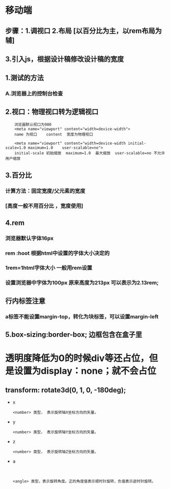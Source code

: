 # 移动端

## 步骤：1.调视口  2.布局 [以百分比为主，以rem布局为辅]

## 3.引入js，根据设计稿修改设计稿的宽度

## 1.测试的方法

### A.浏览器上的控制台检查

## 2.视口：物理视口转为逻辑视口

```
	浏览器默认视口为980
	<meta name="viewport" content="width=device-width">
	name 为视口    content  宽度为物理视口
```

```
	<meta name="viewport" content="width=device-width initial-scale=1.0 maximum=1.0    user-scalable=no">
	initial-scale 初始缩放  maximum=1.0  最大缩放  user-scalable=no 不允许用户缩放
```

## 3.百分比

### 计算方法：固定宽度/父元素的宽度

### [高度一般不用百分比 ，宽度使用]

## 4.rem

### 浏览器默认字体16px

### rem :hoot 根据html中设置的字体大小决定的

### 1rem=1html字体大小   一般用rem设置

### 设置浏览器中字体为100px   原来高度为213px   可以表示为2.13rem;

## 行内标签注意

### a标签不能设置margin-top，转化为块标签，可以设置margin-left

## 5.box-sizing:border-box; 边框包含在盒子里

# 透明度降低为0的时候div等还占位，但是设置为display：none；就不会占位

##     transform: rotate3d(0, 1, 0, -180deg);

- x

  ```
  <number> 类型， 表示旋转轴X坐标方向的矢量。
  ```

- y

  ```
  <number> 类型， 表示旋转轴Y坐标方向的矢量。
  ```

- z

  ```
  <number> 类型， 表示旋转轴Z坐标方向的矢量。

  ```

- a

  ​

  ```
  <angle> 类型，表示旋转角度。正的角度值表示顺时针旋转，负值表示逆时针旋转。
  ```

